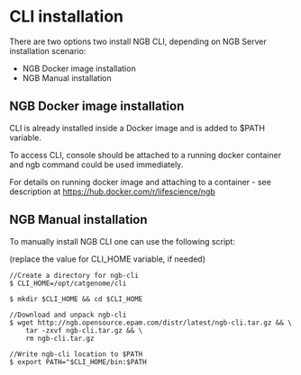 # CLI installation
There are two options two install NGB CLI, depending on NGB Server installation scenario:
* NGB Docker image installation
* NGB Manual installation

## NGB Docker image installation
CLI is already installed inside a Docker image and is added to $PATH variable.

To access CLI, console should be attached to a running docker container and ngb command could be used immediately.

For details on running docker image and attaching to a container - see description at https://hub.docker.com/r/lifescience/ngb

## NGB Manual installation
To manually install NGB CLI one can use the following script:

(replace the value for CLI_HOME variable, if needed)
```
//Create a directory for ngb-cli
$ CLI_HOME=/opt/catgenome/cli

$ mkdir $CLI_HOME && cd $CLI_HOME

//Download and unpack ngb-cli
$ wget http://ngb.opensource.epam.com/distr/latest/ngb-cli.tar.gz && \
    tar -zxvf ngb-cli.tar.gz && \
    rm ngb-cli.tar.gz

//Write ngb-cli location to $PATH
$ export PATH="$CLI_HOME/bin:$PATH
```

